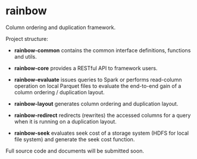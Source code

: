 # rainbow
Column ordering and duplication framework.

Project structure:
* **rainbow-common**
  contains the common interface definitions, functions and utils.

* **rainbow-core**
  provides a RESTful API to framework users.

* **rainbow-evaluate**
  issues queries to Spark or performs read-column operation on local Parquet files to evaluate the end-to-end gain of a column ordering / duplication layout.

* **rainbow-layout**
  generates column ordering and duplication layout.

* **rainbow-redirect**
  redirects (rewrites) the accessed columns for a query when it is running on a duplication layout.

* **rainbow-seek**
  evaluates seek cost of a storage system (HDFS for local file system) and generate the seek cost function.


Full source code and documents will be submitted soon.
